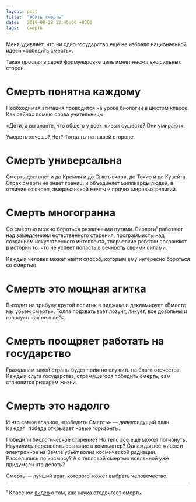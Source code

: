 ```yaml
---
layout: post
title:  "Убить смерть"
date:   2019-08-28 12:45:00 +0300
tags: 	смерть 
---
```


Меня удивляет, что ни одно государство ещё не избрало национальной идеей «победить смерть».

Такая простая в своей формулировке цель имеет несколько сильных сторон.

# Смерть понятна каждому 

Необходимая агитация проводится на уроке биологии в шестом классе. Как сейчас помню слова учительницы:

«Дети, а вы знаете, что общего у всех живых существ? Они умирают». 

Умереть хочешь? Нет? Тогда ты на нашей стороне.

# Смерть универсальна 

Смерть достанет и до Кремля и до Сыктывкара, до Токио и до Кувейта. Страх смерти не знает границ, и объединяет миллиарды людей, в отличие от скреп, американской мечты и прочих мировых религий.

# Смерть многогранна

Со смертью можно бороться различными путями. Биологи¹ работают над замедлением естественного старения, программисты над созданием искусственного интеллекта, творческие ребятки сохраняют в истории то, что не успеет попасть в вечность своими силами. 

Каждый человек может найти способ, которым ему интересно бороться со смертью.

# Смерть это мощная агитка

Выходит на трибуну крутой политик в пиджаке и декламирует «Вместе мы убьём смерть». Толпа подхватывает лозунг, ликует, все довольны и голосуют как не в себя.

# Смерть поощряет работать на государство

Гражданам такой страны будет приятно служить на благо отечества. Каждый слуга государства, стремящегося победить смерть, сам становится рыцарем жизни.

# Смерть это надолго

И что самое главное, «победить Смерть» — далекоидущий план. Каждая  победа открывает новые горизонты. 

Победили биологическое старение? Но тело всё ещё может погибнуть. Научились переносить сознание в компьютер? Однажды всё живое и электронное на Земле убьёт волна космической радиации. Расселились по космосу? А с тепловой смертью вселенной уже придумали что делать?

Смерть — лучший враг, которого может выбрать человечество.

---

¹ Классное [видео](https://youtu.be/MjdpR-TY6QU) о том, как наука отодвигает смерть.
